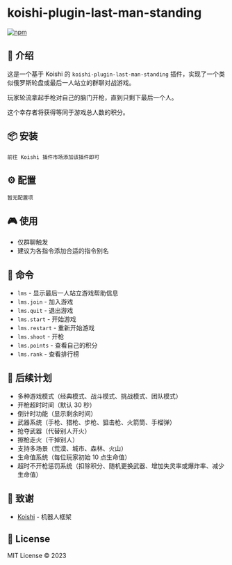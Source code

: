 # koishi-plugin-last-man-standing

[![npm](https://img.shields.io/npm/v/koishi-plugin-last-man-standing?style=flat-square)](https://www.npmjs.com/package/koishi-plugin-last-man-standing)

## 🎈 介绍

这是一个基于 Koishi 的 `koishi-plugin-last-man-standing` 插件，实现了一个类似俄罗斯轮盘或最后一人站立的群聊对战游戏。

玩家轮流拿起手枪对自己的脑门开枪，直到只剩下最后一个人。

这个幸存者将获得等同于游戏总人数的积分。


## 📦 安装

```
前往 Koishi 插件市场添加该插件即可
```

## ⚙️ 配置

```
暂无配置项
```

## 🎮 使用

- 仅群聊触发
- 建议为各指令添加合适的指令别名

## 📝 命令

* `lms` - 显示最后一人站立游戏帮助信息
* `lms.join` - 加入游戏
* `lms.quit` - 退出游戏
* `lms.start` - 开始游戏
* `lms.restart` - 重新开始游戏
* `lms.shoot` - 开枪
* `lms.points` - 查看自己的积分
* `lms.rank` - 查看排行榜

## 🌠 后续计划

* 多种游戏模式（经典模式、战斗模式、挑战模式、团队模式）
* 开枪超时时间（默认 30 秒）
* 倒计时功能（显示剩余时间）
* 武器系统（手枪、猎枪、步枪、狙击枪、火箭筒、手榴弹）
* 抢夺武器（代替别人开火）
* 擦枪走火（干掉别人）
* 支持多场景（荒漠、城市、森林、火山）
* 生命值系统（每位玩家初始 10 点生命值）
* 超时不开枪惩罚系统（扣除积分、随机更换武器、增加失灵率或爆炸率、减少生命值）

## 🙏 致谢

* [Koishi](https://koishi.chat/) - 机器人框架

## 📄 License

MIT License © 2023